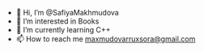 - 👋 Hi, I’m @SafiyaMakhmudova
- 👀 I’m interested in Books
- 🌱 I’m currently learning C++
- 📫 How to reach me maxmudovarruxsora@gmail.com

<!---
SafiyaMakhmudova/SafiyaMakhmudova is a ✨ special ✨ repository because its `README.md` (this file) appears on your GitHub profile.
You can click the Preview link to take a look at your changes.
--->
